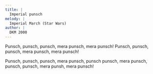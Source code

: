 ```yaml
---
title: |
  Imperial punsch
melody: |
  Imperial March (Star Wars)
author: |
  DKM 2000
---
```

Punsch, punsch, punsch, mera punsch, mera punsch!
Punsch, punsch, punsch, mera punsch, mera punsch!

Punsch, punsch, punsch, mera punsch, punsch punsch,
mera punsch, punsch, punsch, mera punsh,
mera punsch!